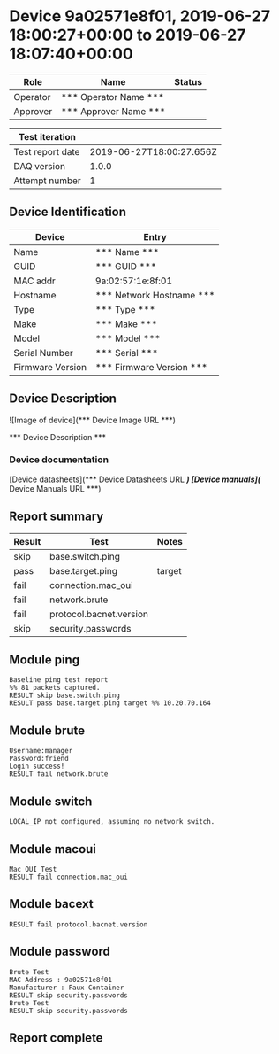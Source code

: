 # Device 9a02571e8f01, 2019-06-27 18:00:27+00:00 to 2019-06-27 18:07:40+00:00

|  Role  |      Name              | Status |
|--------|------------------------|--------|
|Operator| *** Operator Name *** |        |
|Approver| *** Approver Name *** |        |

| Test iteration   |                        |
|------------------|------------------------|
| Test report date | 2019-06-27T18:00:27.656Z |
| DAQ version      | 1.0.0 |
| Attempt number   | 1 |

## Device Identification

| Device            | Entry              |
|-------------------|--------------------|
| Name              | *** Name *** |
| GUID              | *** GUID *** |
| MAC addr          | 9a:02:57:1e:8f:01 |
| Hostname          | *** Network Hostname *** |
| Type              | *** Type *** |
| Make              | *** Make *** |
| Model             | *** Model *** |
| Serial Number     | *** Serial *** |
| Firmware Version  | *** Firmware Version *** |

## Device Description

![Image of device](*** Device Image URL ***)

*** Device Description ***


### Device documentation

[Device datasheets](*** Device Datasheets URL ***)
[Device manuals](*** Device Manuals URL ***)

## Report summary

|Result|Test|Notes|
|---|---|---|
|skip|base.switch.ping||
|pass|base.target.ping|target |
|fail|connection.mac_oui||
|fail|network.brute||
|fail|protocol.bacnet.version||
|skip|security.passwords||

## Module ping

```
Baseline ping test report
%% 81 packets captured.
RESULT skip base.switch.ping
RESULT pass base.target.ping target %% 10.20.70.164
```

## Module brute

```
Username:manager
Password:friend
Login success!
RESULT fail network.brute
```

## Module switch

```
LOCAL_IP not configured, assuming no network switch.
```

## Module macoui

```
Mac OUI Test
RESULT fail connection.mac_oui
```

## Module bacext

```
RESULT fail protocol.bacnet.version
```

## Module password

```
Brute Test
MAC Address : 9a02571e8f01
Manufacturer : Faux Container
RESULT skip security.passwords
Brute Test
RESULT skip security.passwords
```

## Report complete

